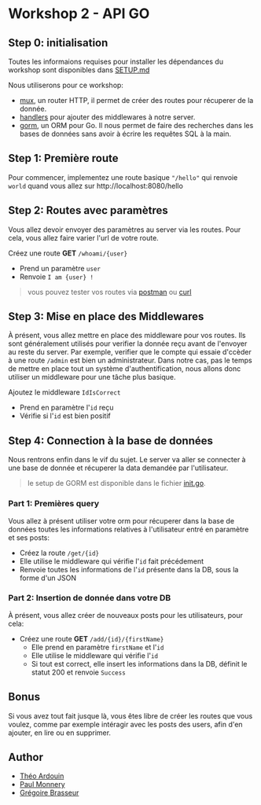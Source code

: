 # Workshop 2 - API GO

## Step 0: initialisation
Toutes les informaions requises pour installer les dépendances du workshop sont disponibles dans [SETUP.md](./SETUP.md)

Nous utiliserons pour ce workshop:
- [mux](https://www.gorillatoolkit.org/pkg/mux), un router HTTP, il permet de créer des routes pour récuperer de la donnée.
- [handlers](https://www.gorillatoolkit.org/pkg/handlers) pour ajouter des middlewares à notre server.
- [gorm](https://gorm.io/docs/), un ORM pour Go. Il nous permet de faire des recherches dans les bases de données sans avoir à écrire les requêtes SQL à la main.

## Step 1: Première route

Pour commencer, implementez une route basique `"/hello"` qui renvoie `world` quand vous allez sur http://localhost:8080/hello

## Step 2: Routes avec paramètres

Vous allez devoir envoyer des paramètres au server via les routes. Pour cela, vous allez faire varier l'url de votre route.

Créez une route **GET** `/whoami/{user}`
- Prend un paramètre `user`
- Renvoie `I am {user} !`


> vous pouvez tester vos routes via [postman](https://learning.postman.com/docs/postman/launching-postman/introduction/) ou [curl](https://flaviocopes.com/http-curl/)

## Step 3: Mise en place des Middlewares

À présent, vous allez mettre en place des middleware pour vos routes. Ils sont généralement utilisés pour verifier la donnée reçu avant de l'envoyer au reste du server. Par exemple, verifier que le compte qui essaie d'ccèder à une route `/admin` est bien un administrateur. Dans notre cas, pas le temps de mettre en place tout un système d'authentification, nous allons donc utiliser un middleware pour une tâche plus basique.

Ajoutez le middleware `IdIsCorrect`
- Prend en paramètre l'`id` reçu
- Vérifie si l'`id` est bien positif

## Step 4: Connection à la base de données

Nous rentrons enfin dans le vif du sujet. Le server va aller se connecter à une base de donnée et récuperer la data demandée par l'utilisateur.
> le setup de GORM est disponible dans le fichier [init.go](./src/database/init.go).

### Part 1: Premières query

Vous allez à présent utiliser votre orm pour récuperer dans la base de données toutes les informations relatives à l'utilisateur entré en paramètre et ses posts:
- Créez la route `/get/{id}`
- Elle utilise le middleware qui vérifie l'`id` fait précédement
- Renvoie toutes les informations de l'`id` présente dans la DB, sous la forme d'un JSON

### Part 2: Insertion de donnée dans votre DB

À présent, vous allez créer de nouveaux posts pour les utilisateurs, pour cela:
- Créez une route **GET** `/add/{id}/{firstName}`
  - Elle prend en paramètre `firstName` et l'`id`
  - Elle utilise le middleware qui vérifie l'`id`
  - Si tout est correct, elle insert les informations dans la DB, définit le statut 200 et renvoie `Success`

## Bonus

Si vous avez tout fait jusque là, vous êtes libre de créer les routes que vous voulez, comme par exemple intéragir avec les posts des users, afin d'en ajouter, en lire ou en supprimer.


## Author
- [Théo Ardouin](https://github.com/CrystallizedYou/)
- [Paul Monnery](https://github.com/PaulMonnery/)
- [Grégoire Brasseur](https://github.com/lerimeur/)